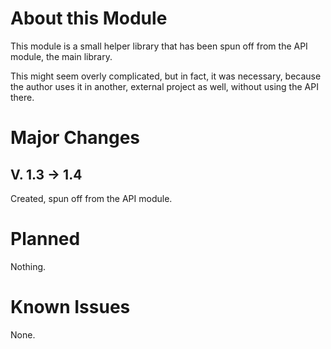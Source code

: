 # About this Module
This module is a small helper library that has been spun off from the API module, the main library. 

This might seem overly complicated, but in fact, it was necessary, because the author uses it in another, external project as well, without using the API there.

# Major Changes 
## V. 1.3 &rarr; 1.4
Created, spun off from the API module.

# Planned
Nothing.

# Known Issues
None.
